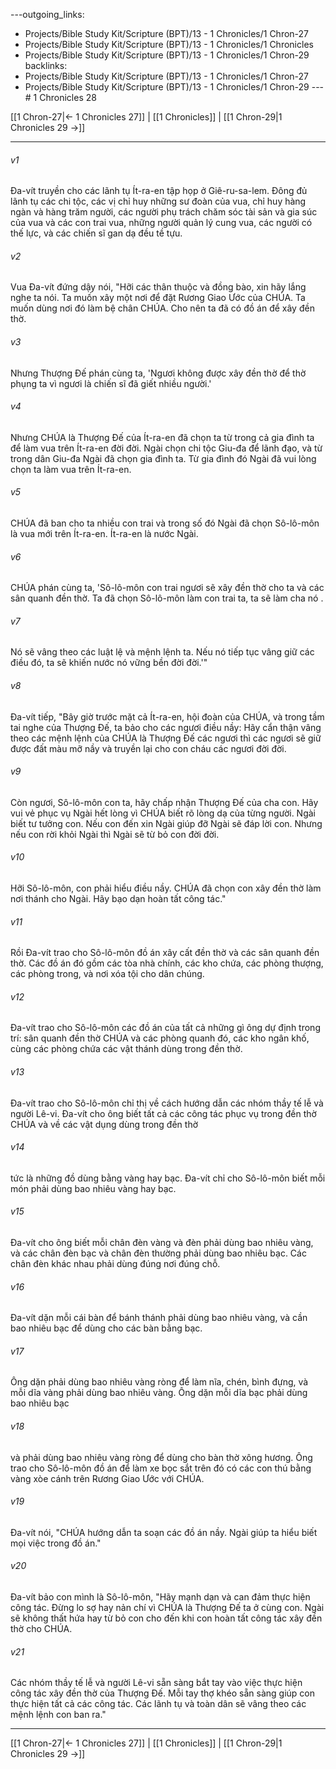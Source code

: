 ---outgoing_links:
  - Projects/Bible Study Kit/Scripture (BPT)/13 - 1 Chronicles/1 Chron-27
  - Projects/Bible Study Kit/Scripture (BPT)/13 - 1 Chronicles/1 Chronicles
  - Projects/Bible Study Kit/Scripture (BPT)/13 - 1 Chronicles/1 Chron-29
backlinks:
  - Projects/Bible Study Kit/Scripture (BPT)/13 - 1 Chronicles/1 Chron-27
  - Projects/Bible Study Kit/Scripture (BPT)/13 - 1 Chronicles/1 Chron-29
---# 1 Chronicles 28

[[1 Chron-27|← 1 Chronicles 27]] | [[1 Chronicles]] | [[1 Chron-29|1 Chronicles 29 →]]
***



###### v1 
Đa-vít truyền cho các lãnh tụ Ít-ra-en tập họp ở Giê-ru-sa-lem. Đông đủ lãnh tụ các chi tộc, các vị chỉ huy những sư đoàn của vua, chỉ huy hàng ngàn và hàng trăm người, các người phụ trách chăm sóc tài sản và gia súc của vua và các con trai vua, những người quản lý cung vua, các người có thế lực, và các chiến sĩ gan dạ đều tề tựu. 

###### v2 
Vua Đa-vít đứng dậy nói, "Hỡi các thân thuộc và đồng bào, xin hãy lắng nghe ta nói. Ta muốn xây một nơi để đặt Rương Giao Ước của CHÚA. Ta muốn dùng nơi đó làm bệ chân CHÚA. Cho nên ta đã có đồ án để xây đền thờ. 

###### v3 
Nhưng Thượng Đế phán cùng ta, 'Ngươi không được xây đền thờ để thờ phụng ta vì ngươi là chiến sĩ đã giết nhiều người.' 

###### v4 
Nhưng CHÚA là Thượng Đế của Ít-ra-en đã chọn ta từ trong cả gia đình ta để làm vua trên Ít-ra-en đời đời. Ngài chọn chi tộc Giu-đa để lãnh đạo, và từ trong dân Giu-đa Ngài đã chọn gia đình ta. Từ gia đình đó Ngài đã vui lòng chọn ta làm vua trên Ít-ra-en. 

###### v5 
CHÚA đã ban cho ta nhiều con trai và trong số đó Ngài đã chọn Sô-lô-môn là vua mới trên Ít-ra-en. Ít-ra-en là nước Ngài. 

###### v6 
CHÚA phán cùng ta, 'Sô-lô-môn con trai ngươi sẽ xây đền thờ cho ta và các sân quanh đền thờ. Ta đã chọn Sô-lô-môn làm con trai ta, ta sẽ làm cha nó . 

###### v7 
Nó sẽ vâng theo các luật lệ và mệnh lệnh ta. Nếu nó tiếp tục vâng giữ các điều đó, ta sẽ khiến nước nó vững bền đời đời.'" 

###### v8 
Đa-vít tiếp, "Bây giờ trước mặt cả Ít-ra-en, hội đoàn của CHÚA, và trong tầm tai nghe của Thượng Đế, ta bảo cho các ngươi điều nầy: Hãy cẩn thận vâng theo các mệnh lệnh của CHÚA là Thượng Đế các ngươi thì các ngươi sẽ giữ được đất màu mỡ nầy và truyền lại cho con cháu các ngươi đời đời. 

###### v9 
Còn ngươi, Sô-lô-môn con ta, hãy chấp nhận Thượng Đế của cha con. Hãy vui vẻ phục vụ Ngài hết lòng vì CHÚA biết rõ lòng dạ của từng người. Ngài biết tư tưởng con. Nếu con đến xin Ngài giúp đỡ Ngài sẽ đáp lời con. Nhưng nếu con rời khỏi Ngài thì Ngài sẽ từ bỏ con đời đời. 

###### v10 
Hỡi Sô-lô-môn, con phải hiểu điều nầy. CHÚA đã chọn con xây đền thờ làm nơi thánh cho Ngài. Hãy bạo dạn hoàn tất công tác." 

###### v11 
Rồi Đa-vít trao cho Sô-lô-môn đồ án xây cất đền thờ và các sân quanh đền thờ. Các đồ án đó gồm các tòa nhà chính, các kho chứa, các phòng thượng, các phòng trong, và nơi xóa tội cho dân chúng. 

###### v12 
Đa-vít trao cho Sô-lô-môn các đồ án của tất cả những gì ông dự định trong trí: sân quanh đền thờ CHÚA và các phòng quanh đó, các kho ngân khố, cùng các phòng chứa các vật thánh dùng trong đền thờ. 

###### v13 
Đa-vít trao cho Sô-lô-môn chỉ thị về cách hướng dẫn các nhóm thầy tế lễ và người Lê-vi. Đa-vít cho ông biết tất cả các công tác phục vụ trong đền thờ CHÚA và về các vật dụng dùng trong đền thờ 

###### v14 
tức là những đồ dùng bằng vàng hay bạc. Đa-vít chỉ cho Sô-lô-môn biết mỗi món phải dùng bao nhiêu vàng hay bạc. 

###### v15 
Đa-vít cho ông biết mỗi chân đèn vàng và đèn phải dùng bao nhiêu vàng, và các chân đèn bạc và chân đèn thường phải dùng bao nhiêu bạc. Các chân đèn khác nhau phải dùng đúng nơi đúng chỗ. 

###### v16 
Đa-vít dặn mỗi cái bàn để bánh thánh phải dùng bao nhiêu vàng, và cần bao nhiêu bạc để dùng cho các bàn bằng bạc. 

###### v17 
Ông dặn phải dùng bao nhiêu vàng ròng để làm nĩa, chén, bình đựng, và mỗi dĩa vàng phải dùng bao nhiêu vàng. Ông dặn mỗi dĩa bạc phải dùng bao nhiêu bạc 

###### v18 
và phải dùng bao nhiêu vàng ròng để dùng cho bàn thờ xông hương. Ông trao cho Sô-lô-môn đồ án để làm xe bọc sắt trên đó có các con thú bằng vàng xòe cánh trên Rương Giao Ước với CHÚA. 

###### v19 
Đa-vít nói, "CHÚA hướng dẫn ta soạn các đồ án nầy. Ngài giúp ta hiểu biết mọi việc trong đồ án." 

###### v20 
Đa-vít bảo con mình là Sô-lô-môn, "Hãy mạnh dạn và can đảm thực hiện công tác. Đừng lo sợ hay nản chí vì CHÚA là Thượng Đế ta ở cùng con. Ngài sẽ không thất hứa hay từ bỏ con cho đến khi con hoàn tất công tác xây đền thờ cho CHÚA. 

###### v21 
Các nhóm thầy tế lễ và người Lê-vi sẵn sàng bắt tay vào việc thực hiện công tác xây đền thờ của Thượng Đế. Mỗi tay thợ khéo sẵn sàng giúp con thực hiện tất cả các công tác. Các lãnh tụ và toàn dân sẽ vâng theo các mệnh lệnh con ban ra."

***
[[1 Chron-27|← 1 Chronicles 27]] | [[1 Chronicles]] | [[1 Chron-29|1 Chronicles 29 →]]
